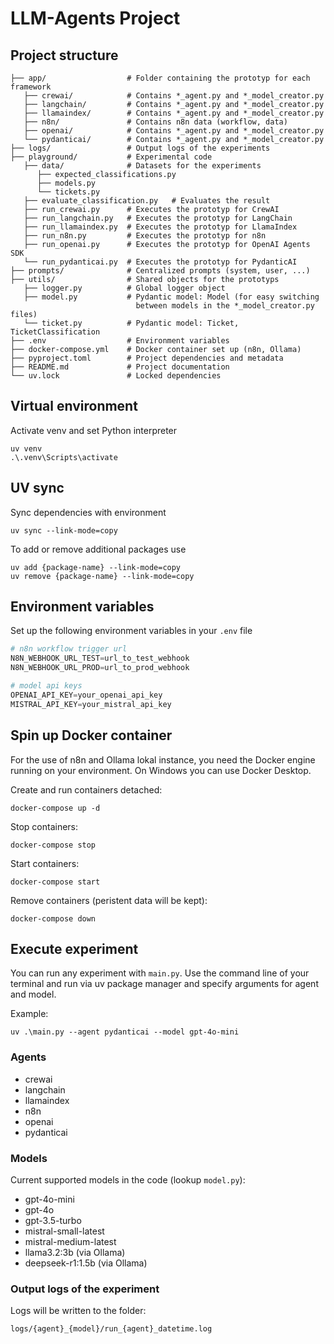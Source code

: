 # LLM-Agents Project

## Project structure

```
├── app/                  # Folder containing the prototyp for each framework
   ├── crewai/            # Contains *_agent.py and *_model_creator.py
   ├── langchain/         # Contains *_agent.py and *_model_creator.py
   ├── llamaindex/        # Contains *_agent.py and *_model_creator.py
   ├── n8n/               # Contains n8n data (workflow, data)
   ├── openai/            # Contains *_agent.py and *_model_creator.py
   └── pydanticai/        # Contains *_agent.py and *_model_creator.py
├── logs/                 # Output logs of the experiments
├── playground/           # Experimental code
   ├── data/              # Datasets for the experiments
      ├── expected_classifications.py
      ├── models.py
      └── tickets.py
   ├── evaluate_classification.py   # Evaluates the result
   ├── run_crewai.py      # Executes the prototyp for CrewAI
   ├── run_langchain.py   # Executes the prototyp for LangChain
   ├── run_llamaindex.py  # Executes the prototyp for LlamaIndex
   ├── run_n8n.py         # Executes the prototyp for n8n
   ├── run_openai.py      # Executes the prototyp for OpenAI Agents SDK
   └── run_pydanticai.py  # Executes the prototyp for PydanticAI
├── prompts/              # Centralized prompts (system, user, ...)
├── utils/                # Shared objects for the prototyps
   ├── logger.py          # Global logger object
   ├── model.py           # Pydantic model: Model (for easy switching
                            between models in the *_model_creator.py files)
   └── ticket.py          # Pydantic model: Ticket, TicketClassification
├── .env                  # Environment variables
├── docker-compose.yml    # Docker container set up (n8n, Ollama)
├── pyproject.toml        # Project dependencies and metadata
├── README.md             # Project documentation
└── uv.lock               # Locked dependencies
```

## Virtual environment
Activate venv and set Python interpreter

```
uv venv
.\.venv\Scripts\activate
```

## UV sync
Sync dependencies with environment

```
uv sync --link-mode=copy
```

To add or remove additional packages use

```
uv add {package-name} --link-mode=copy
uv remove {package-name} --link-mode=copy
```

## Environment variables

Set up the following environment variables in your `.env` file

```python
# n8n workflow trigger url
N8N_WEBHOOK_URL_TEST=url_to_test_webhook
N8N_WEBHOOK_URL_PROD=url_to_prod_webhook

# model api keys
OPENAI_API_KEY=your_openai_api_key
MISTRAL_API_KEY=your_mistral_api_key
```

## Spin up Docker container

For the use of n8n and Ollama lokal instance, you need the Docker engine running on your environment. On Windows you can use Docker Desktop.

Create and run containers detached: 
```
docker-compose up -d
```

Stop containers: 
```
docker-compose stop
```

Start containers: 
```
docker-compose start
```

Remove containers (peristent data will be kept): 
```
docker-compose down
```

## Execute experiment

You can run any experiment with `main.py`. Use the command line of your terminal and run via uv package manager and specify arguments for agent and model.

Example:
```
uv .\main.py --agent pydanticai --model gpt-4o-mini
```

### Agents

- crewai
- langchain
- llamaindex
- n8n
- openai
- pydanticai

### Models

Current supported models in the code (lookup `model.py`):

- gpt-4o-mini
- gpt-4o
- gpt-3.5-turbo
- mistral-small-latest
- mistral-medium-latest
- llama3.2:3b (via Ollama)
- deepseek-r1:1.5b (via Ollama)

### Output logs of the experiment
Logs will be written to the folder:

 `logs/{agent}_{model}/run_{agent}_datetime.log`